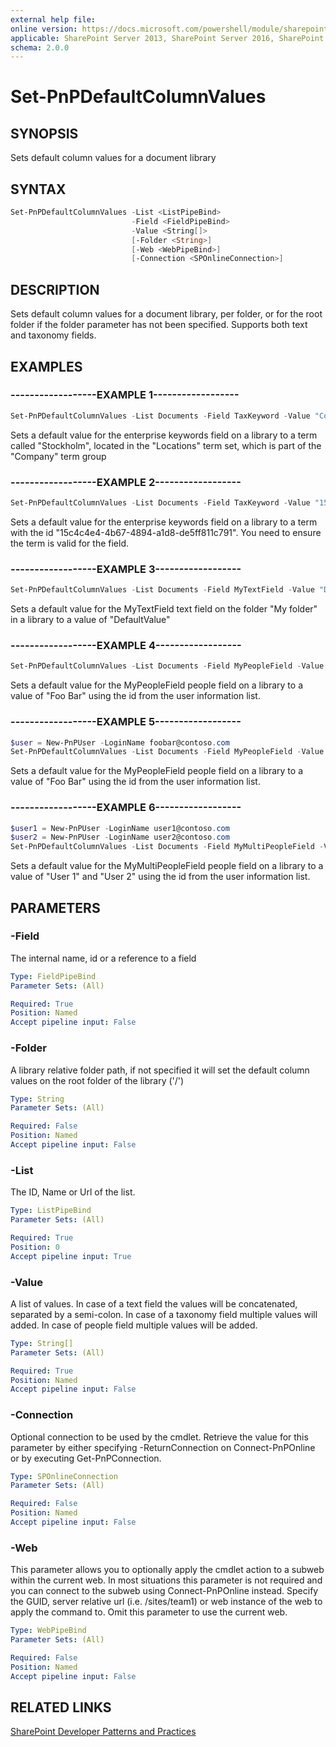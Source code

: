 ```yaml
---
external help file:
online version: https://docs.microsoft.com/powershell/module/sharepoint-pnp/set-pnpdefaultcolumnvalues
applicable: SharePoint Server 2013, SharePoint Server 2016, SharePoint Server 2019, SharePoint Online
schema: 2.0.0
---
```


# Set-PnPDefaultColumnValues

## SYNOPSIS
Sets default column values for a document library

## SYNTAX 

```powershell
Set-PnPDefaultColumnValues -List <ListPipeBind>
                           -Field <FieldPipeBind>
                           -Value <String[]>
                           [-Folder <String>]
                           [-Web <WebPipeBind>]
                           [-Connection <SPOnlineConnection>]
```

## DESCRIPTION
Sets default column values for a document library, per folder, or for the root folder if the folder parameter has not been specified. Supports both text and taxonomy fields.

## EXAMPLES

### ------------------EXAMPLE 1------------------
```powershell
Set-PnPDefaultColumnValues -List Documents -Field TaxKeyword -Value "Company|Locations|Stockholm"
```

Sets a default value for the enterprise keywords field on a library to a term called "Stockholm", located in the "Locations" term set, which is part of the "Company" term group

### ------------------EXAMPLE 2------------------
```powershell
Set-PnPDefaultColumnValues -List Documents -Field TaxKeyword -Value "15c4c4e4-4b67-4894-a1d8-de5ff811c791"
```

Sets a default value for the enterprise keywords field on a library to a term with the id "15c4c4e4-4b67-4894-a1d8-de5ff811c791". You need to ensure the term is valid for the field.

### ------------------EXAMPLE 3------------------
```powershell
Set-PnPDefaultColumnValues -List Documents -Field MyTextField -Value "DefaultValue" -Folder "My folder"
```

Sets a default value for the MyTextField text field on the folder "My folder" in a library to a value of "DefaultValue"

### ------------------EXAMPLE 4------------------
```powershell
Set-PnPDefaultColumnValues -List Documents -Field MyPeopleField -Value "1;#Foo Bar"
```

Sets a default value for the MyPeopleField people field on a library to a value of "Foo Bar" using the id from the user information list.

### ------------------EXAMPLE 5------------------
```powershell
$user = New-PnPUser -LoginName foobar@contoso.com
Set-PnPDefaultColumnValues -List Documents -Field MyPeopleField -Value "$($user.Id);#$($user.LoginName)"
```

Sets a default value for the MyPeopleField people field on a library to a value of "Foo Bar" using the id from the user information list.

### ------------------EXAMPLE 6------------------
```powershell
$user1 = New-PnPUser -LoginName user1@contoso.com
$user2 = New-PnPUser -LoginName user2@contoso.com
Set-PnPDefaultColumnValues -List Documents -Field MyMultiPeopleField -Value "$($user1.Id);#$($user1.LoginName)","$($user2.Id);#$($user2.LoginName)"
```

Sets a default value for the MyMultiPeopleField people field on a library to a value of "User 1" and "User 2" using the id from the user information list.

## PARAMETERS

### -Field
The internal name, id or a reference to a field

```yaml
Type: FieldPipeBind
Parameter Sets: (All)

Required: True
Position: Named
Accept pipeline input: False
```

### -Folder
A library relative folder path, if not specified it will set the default column values on the root folder of the library ('/')

```yaml
Type: String
Parameter Sets: (All)

Required: False
Position: Named
Accept pipeline input: False
```

### -List
The ID, Name or Url of the list.

```yaml
Type: ListPipeBind
Parameter Sets: (All)

Required: True
Position: 0
Accept pipeline input: True
```

### -Value
A list of values. In case of a text field the values will be concatenated, separated by a semi-colon. In case of a taxonomy field multiple values will added. In case of people field multiple values will be added.

```yaml
Type: String[]
Parameter Sets: (All)

Required: True
Position: Named
Accept pipeline input: False
```

### -Connection
Optional connection to be used by the cmdlet. Retrieve the value for this parameter by either specifying -ReturnConnection on Connect-PnPOnline or by executing Get-PnPConnection.

```yaml
Type: SPOnlineConnection
Parameter Sets: (All)

Required: False
Position: Named
Accept pipeline input: False
```

### -Web
This parameter allows you to optionally apply the cmdlet action to a subweb within the current web. In most situations this parameter is not required and you can connect to the subweb using Connect-PnPOnline instead. Specify the GUID, server relative url (i.e. /sites/team1) or web instance of the web to apply the command to. Omit this parameter to use the current web.

```yaml
Type: WebPipeBind
Parameter Sets: (All)

Required: False
Position: Named
Accept pipeline input: False
```

## RELATED LINKS

[SharePoint Developer Patterns and Practices](https://aka.ms/sppnp)